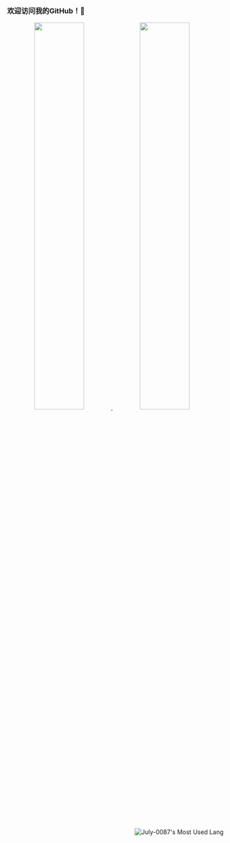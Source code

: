 ### 欢迎访问我的GitHub！👋

<a href="#stats" align="center">
  <picture>
    <source 
      srcset="https://github-readme-stats.vercel.app/api?username=July-0087&count_private=true&show_icons=true&show_owner=true&theme=github_dark&hide_border=true&bg_color=00000000"
      media="(prefers-color-scheme: dark)"
    />
    <source
      srcset="https://github-readme-stats.vercel.app/api?username=July-0087&count_private=true&show_icons=true&show_owner=true&theme=default&hide_border=true&bg_color=00000000"
      media="(prefers-color-scheme: light), (prefers-color-scheme: no-preference)"
    />
    <img width="48%" src="https://github-readme-stats.vercel.app/api?username=July-0087&count_private=true&show_icons=true&show_owner=true&hide_border=true&theme=transparent" />
  </picture>
</a>

<a href="#stats" align="center">
  <picture>
    <source 
      srcset="https://github-readme-streak-stats.herokuapp.com?user=July-0087&theme=transparent&hide_border=true"
      media="(prefers-color-scheme: dark)"
    />
    <source
      srcset="https://github-readme-streak-stats.herokuapp.com?user=July-0087&theme=transparent&hide_border=true"
      media="(prefers-color-scheme: light), (prefers-color-scheme: no-preference)"
    />
    <img width="48%" src="https://github-readme-streak-stats.herokuapp.com?user=July-0087&theme=transparent&hide_border=true" />
  </picture>
</a>

</br>

<a href="#stats" target="_blank">
    <img align="right" alt="July-0087's Most Used Lang" src="https://github-readme-stats.vercel.app/api/top-langs/?username=July-0087&show_icons=true&include_all_commits=true&show_owner=true&theme=transparent&hide_border=true&hide=html,css"/>
</a>
